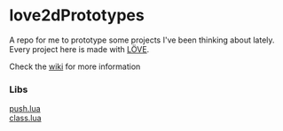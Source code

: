 # love2dPrototypes
A repo for me to prototype some projects I've been thinking about lately.  
Every project here is made with [LÖVE](https://love2d.org/).

Check the [wiki](https://github.com/zeOxx/love2dPrototypes/wiki) for more information

### Libs
[push.lua](https://github.com/Ulydev/push)  
[class.lua](https://github.com/jonstoler/class.lua)
